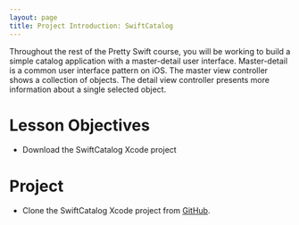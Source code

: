 ```yaml
---
layout: page
title: Project Introduction: SwiftCatalog
---
```


Throughout the rest of the Pretty Swift course, you will be working to build a simple catalog application with a master-detail user interface. Master-detail is a common user interface pattern on iOS. The master view controller shows a collection of objects. The detail view controller presents more information about a single selected object.

# Lesson Objectives
- Download the SwiftCatalog Xcode project

# Project
- Clone the SwiftCatalog Xcode project from [GitHub](https://github.com/PrettySwift/SwiftCatalog).
